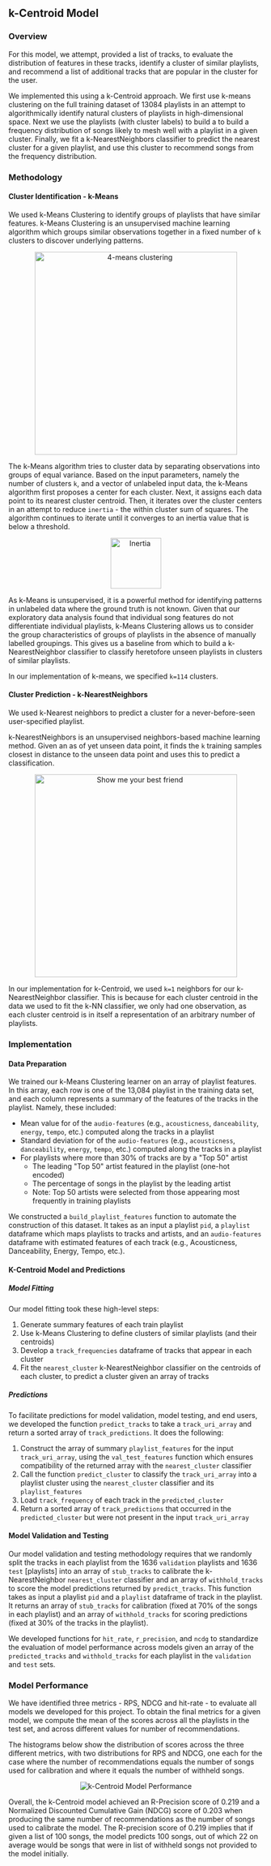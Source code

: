 ## k-Centroid Model

### Overview
For this model, we attempt, provided a list of tracks, to evaluate the distribution of features in these tracks, identify a cluster of similar playlists, and recommend a list of additional tracks that are popular in the cluster for the user.

We implemented this using a k-Centroid approach. We first use k-means clustering on the full training dataset of 13084 playlists in an attempt to algorithmically identify natural clusters of playlists in high-dimensional space. Next we use the  playlists (with cluster labels) to build a  to build a frequency distribution of songs likely to mesh well with a playlist in a given cluster. Finally, we fit a k-NearestNeighbors classifier to predict the nearest cluster for a given playlist, and use this cluster to recommend songs from the frequency distribution.

### Methodology
#### Cluster Identification - k-Means
We used k-Means Clustering to identify groups of playlists that have similar features. k-Means Clustering is an unsupervised machine learning algorithm which groups similar observations together in a fixed number of `k` clusters to discover underlying patterns.

<p align="center">
<img src="https://raw.githubusercontent.com/not-a-hot-dog/spotify_project/gh-pages/_images/k_means_example.jpg" title="4-means clustering" width="400"/>
</p>

The k-Means algorithm tries to cluster data by separating observations into groups of equal variance. Based on the input parameters, namely the number of clusters `k`, and a vector of unlabeled input data, the k-Means algorithm first proposes a center for each cluster. Next, it assigns each data point to its nearest cluster centroid. Then, it iterates over the cluster centers in an attempt to reduce `inertia` - the within cluster sum of squares. The algorithm continues to iterate until it converges to an inertia value that is below a threshold. 

<p align="center">
<img src="https://raw.githubusercontent.com/not-a-hot-dog/spotify_project/gh-pages/_images/k_means_inertia.png" title="Inertia" height="100"/>
</p>

As k-Means is unsupervised, it is a powerful method for identifying patterns in unlabeled data where the ground truth is not known. Given that our exploratory data analysis found that individual song features do not differentiate individual playlists, k-Means Clustering allows us to consider the group characteristics of groups of playlists in the absence of manually labelled groupings. This gives us a baseline from which to build a k-NearestNeighbor classifier to classify heretofore unseen playlists in clusters of similar playlists. 

In our implementation of k-means, we specified `k=114` clusters.

#### Cluster Prediction - k-NearestNeighbors
We used k-Nearest neighbors to predict a cluster for a never-before-seen user-specified playlist.
 
k-NearestNeighbors is an unsupervised neighbors-based machine learning method. Given an as of yet unseen data point, it finds the `k` training samples closest in distance to the unseen data point and uses this to predict a classification.

<p align="center">
<img src="https://raw.githubusercontent.com/not-a-hot-dog/spotify_project/gh-pages/_images/k_nearest_neighbor_meme.jpeg" title="Show me your best friend" width="400"/>
</p>

In our implementation for k-Centroid, we used `k=1` neighbors for our k-NearestNeighbor classifier. This is because for each cluster centroid in the data we used to fit the k-NN classifier, we only had one observation, as each cluster centroid is in itself a representation of an arbitrary number of playlists.

### Implementation
#### Data Preparation
We trained our k-Means Clustering learner on an array of playlist features. In this array, each row is one of the 13,084 playlist in the training data set, and each column represents a summary of the features of the tracks in the playlist. Namely, these included:
* Mean value for of the `audio-features` (e.g., `acousticness`, `danceability`, `energy`, `tempo`, etc.) computed along the tracks in a playlist
* Standard deviation for of the `audio-features` (e.g., `acousticness`, `danceability`, `energy`, `tempo`, etc.) computed along the tracks in a playlist
* For playlists where more than 30% of tracks are by a "Top 50" artist 
    - The leading "Top 50" artist featured in the playlist (one-hot encoded)
    - The percentage of songs in the playlist by the leading artist
    - Note: Top 50 artists were selected from those appearing most frequently in training playlists

We constructed a `build_playlist_features` function to automate the construction of this dataset. It takes as an input a playlist `pid`, a `playlist` dataframe which maps playlists to tracks and artists, and an `audio-features` dataframe with estimated features of each track (e.g., Acousticness, Danceability, Energy, Tempo, etc.).

#### K-Centroid Model and Predictions
##### Model Fitting
Our model fitting took these high-level steps:
1. Generate summary features of each train playlist
2. Use k-Means Clustering to define clusters of similar playlists (and their centroids)
3. Develop a `track_frequencies` dataframe of tracks that appear in each cluster
4. Fit the `nearest_cluster` k-NearestNeighbor classifier on the centroids of each cluster, to predict a cluster given an array of tracks

##### Predictions
To facilitate predictions for model validation, model testing, and end users, we developed the function `predict_tracks` to take a `track_uri_array` and return a sorted array of `track_predictions`. It does the following:
1. Construct the array of summary `playlist_features` for the input `track_uri_array`, using the `val_test_features` function which ensures compatibility of the returned array with the `nearest_cluster` classifier
2. Call the function `predict_cluster` to classify the `track_uri_array` into a playlist cluster using the `nearest_cluster` classifier and its `playlist_features`
3. Load `track_frequency` of each track in the `predicted_cluster`
4. Return a sorted array of `track_predictions` that occurred in the `predicted_cluster` but were not present in the input `track_uri_array`

#### Model Validation and Testing
Our model validation and testing methodology requires that we randomly split the tracks in each playlist from the 1636 `validation` playlists and 1636 `test` [playlists] into an array of `stub_tracks` to calibrate the k-NearestNeighbor `nearest_cluster` classifier and an array of `withhold_tracks` to score the model predictions returned by `predict_tracks`. This function takes as input a playlist `pid` and a `playlist` dataframe of track in the playlist. It returns an array of `stub_tracks` for calibration (fixed at 70% of the songs in each playlist) and an array of `withhold_tracks` for scoring predictions (fixed at 30% of the tracks in the playlist).
 
We developed functions for `hit_rate`, `r_precision`, and `ncdg` to standardize the evaluation of model performance across models given an array of the `predicted_tracks` and `withhold_tracks` for each playlist in the `validation` and `test` sets.

### Model Performance
We have identified three metrics - RPS, NDCG and hit-rate - to evaluate all models we developed for this project. To obtain the final metrics for a given model, we compute the mean of the scores across all the playlists in the test set, and across different values for number of recommendations.

The histograms below show the distribution of scores across the three different metrics, with two distributions for RPS and NDCG, one each for the case where the number of recommendations equals the number of songs used for calibration and where it equals the number of withheld songs.

<p align="center">
<img src="https://raw.githubusercontent.com/not-a-hot-dog/spotify_project/gh-pages/_images/k_centroid_performance.png" title="k-Centroid Model Performance"/>
</p>

Overall, the k-Centroid model achieved an R-Precision score of 0.219 and a Normalized Discounted Cumulative Gain (NDCG) score of 0.203 when producing the same number of recommendations as the number of songs used to calibrate the model. The R-precision score of 0.219 implies that if given a list of 100 songs, the model predicts 100 songs, out of which 22 on average would be songs that were in list of withheld songs not provided to the model initially.
